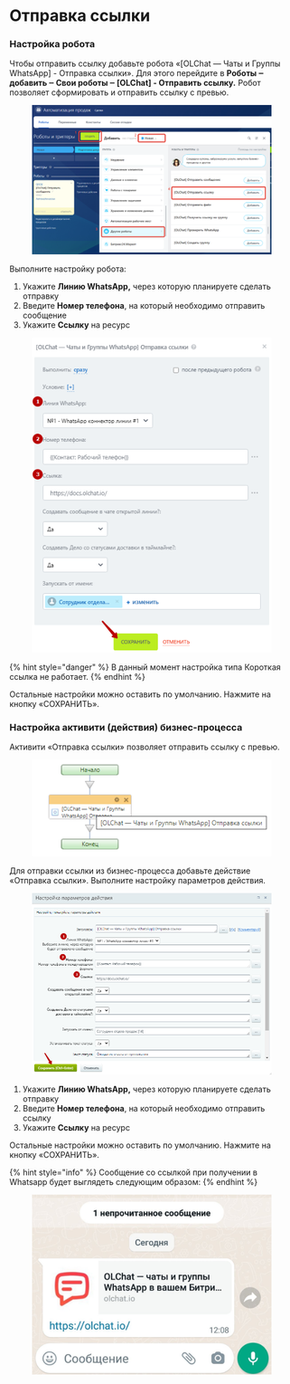 # Отправка ссылки

### Настройка робота

Чтобы отправить ссылку добавьте робота «\[OLChat — Чаты и Группы WhatsApp] - Отправка ссылки». Для этого перейдите в **Роботы ‒ добавить ‒ Свои роботы ‒ \[OLChat] - Отправить ссылку.** Робот позволяет сформировать и отправить ссылку с превью.

<figure><img src="../../.gitbook/assets/image (1176).png" alt=""><figcaption></figcaption></figure>

Выполните настройку робота:

1. Укажите **Линию WhatsApp,** через которую планируете сделать отправку
2. Введите **Номер телефона**, на который необходимо отправить сообщение
3. Укажите **Ссылку** на ресурс

<figure><img src="../../.gitbook/assets/image (557).png" alt=""><figcaption></figcaption></figure>

{% hint style="danger" %}
В данный момент настройка типа Короткая ссылка не работает.&#x20;
{% endhint %}

Остальные настройки можно оставить по умолчанию. Нажмите на кнопку «СОХРАНИТЬ».

### Настройка активити (действия) бизнес-процесса

Активити «Отправка ссылки» позволяет отправить ссылку с превью.

<figure><img src="../../.gitbook/assets/image (1000).png" alt=""><figcaption></figcaption></figure>

Для отправки ссылки из бизнес-процесса добавьте действие «Отправка ссылки». Выполните настройку параметров действия.

<figure><img src="../../.gitbook/assets/image (1001).png" alt=""><figcaption></figcaption></figure>

1. Укажите **Линию WhatsApp,** через которую планируете сделать отправку
2. Введите **Номер телефона**, на который необходимо отправить ссылку
3. Укажите **Ссылку** на ресурс

Остальные настройки можно оставить по умолчанию. Нажмите на кнопку «СОХРАНИТЬ».

{% hint style="info" %}
Сообщение со ссылкой при получении в Whatsapp будет выглядеть следующим образом:
{% endhint %}

<figure><img src="../../.gitbook/assets/image (19) (1).png" alt=""><figcaption></figcaption></figure>
